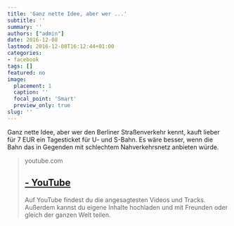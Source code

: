 ```yaml
---
title: 'Ganz nette Idee, aber wer ...'
subtitle: ''
summary: ''
authors: ["admin"]
date: 2016-12-08
lastmod: 2016-12-08T16:12:44+01:00
categories:
- facebook
tags: []
featured: no
image:
  placement: 1
  caption: ''
  focal_point: 'Smart'
  preview_only: true
slug: ''
---
```

Ganz nette Idee, aber wer den Berliner Straßenverkehr kennt, kauft lieber für 7 EUR ein Tagesticket für U- und S-Bahn. Es wäre besser, wenn die Bahn das in Gegenden mit schlechtem Nahverkehrsnetz anbieten würde.
> youtube.com
> ## [ - YouTube](https://www.youtube.com/watch?v=eYusGZRSggI)
>
>Auf YouTube findest du die angesagtesten Videos und Tracks. Außerdem kannst du eigene Inhalte hochladen und mit Freunden oder gleich der ganzen Welt teilen.

